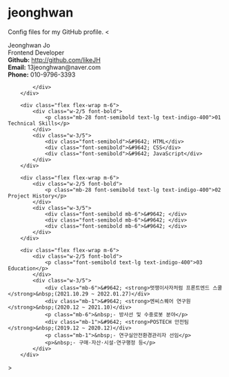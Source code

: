 # jeonghwan
Config files for my GitHub profile.
<
<!DOCTYPE html>
<html lang="ko">
<head>
    <meta charset="UTF-8">
    <meta http-equiv="X-UA-Compatible" content="IE=edge">
    <meta name="viewport" content="width=device-width, initial-scale=1.0">
    <title>resume</title>
    <link href="https://unpkg.com/tailwindcss@%5E2/dist/tailwind.min.css" rel="stylesheet">
</head>
<body>
    <div class="m-4 p-10 border-4 border-indigo-400 rounded-lg ">
        <div class="flex">
            <div class="w-2/5">
                <img src="https://avatars.githubusercontent.com/u/93138778?s=400&u=b812e44a05e3686aad4fbc310bcf0d3c0c3a5ae7&v=4" alt="" class="rounded-full h-44 w-42 ml-6 mt-10">
            </div>
            <div class="w-3/5 my-12 ml-4">
                <div class="font-black text-4xl mb-4">Jeonghwan Jo</div>
                <div class="font-semibold text-lg mb-2 text-indigo-600">Frontend Developer</div>
                <div><strong>Github:</strong> <a href="http://github.com/likeJH">http://github.com/likeJH</a></div>
                <div><strong>Email:</strong> 13jeonghwan@naver.com</div>
                <div><strong>Phone:</strong> 010-9796-3393</div>

            </div>  
        </div> 

        <div class="flex flex-wrap m-6">
            <div class="w-2/5 font-bold">
                <p class="mb-28 font-semibold text-lg text-indigo-400">01 Technical Skills</p>
            </div>
            <div class="w-3/5">
                <div class="font-semibold">&#9642; HTML</div>
                <div class="font-semibold">&#9642; CSS</div>
                <div class="font-semibold">&#9642; JavaScript</div>
            </div>
        </div>

        <div class="flex flex-wrap m-6">
            <div class="w-2/5 font-bold">
                <p class="mb-28 font-semibold text-lg text-indigo-400">02 Project History</p>
            </div>
            <div class="w-3/5">
                <div class="font-semibold mb-6">&#9642; </div>
                <div class="font-semibold mb-6">&#9642; </div>
                <div class="font-semibold mb-6">&#9642; </div>
            </div>
        </div>

        <div class="flex flex-wrap m-6">
            <div class="w-2/5 font-bold">
                <p class="font-semibold text-lg text-indigo-400">03 Education</p>
            </div>
            <div class="w-3/5">
                <div class="mb-6">&#9642; <strong>멋쟁이사자처럼 프론트엔드 스쿨</strong>&nbsp;(2021.10.29 ~ 2022.01.27)</div>
                <div class="mb-1">&#9642; <strong>엔씨스퀘어 연구원</strong>&nbsp;(2020.12 ~ 2021.10)</div>
                <p class="mb-6">&nbsp;- 방사선 및 수중로봇 분야</p>
                <div class="mb-1">&#9642; <strong>POSTECH 안전팀</strong>&nbsp;(2019.12 ~ 2020.12)</div>
                <p class="mb-1">&nbsp;- 연구실안전환경관리자 선임</p>
                <p>&nbsp;- 구매·자산·시설·연구행정 등</p>
            </div>
        </div>


</body>
</html>
>
